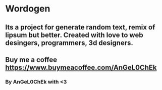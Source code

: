 # Wordogen
## Its a project for generate random text, remix of lipsum but better. Created with love to web desingers, programmers, 3d designers.
## Buy me a coffee https://www.buymeacoffee.com/AnGeL0ChEk 
### By AnGeL0ChEk with <3